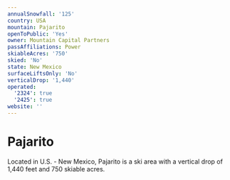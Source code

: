 ```yaml
---
annualSnowfall: '125'
country: USA
mountain: Pajarito
openToPublic: 'Yes'
owner: Mountain Capital Partners
passAffiliations: Power
skiableAcres: '750'
skied: 'No'
state: New Mexico
surfaceLiftsOnly: 'No'
verticalDrop: '1,440'
operated:
  '2324': true
  '2425': true
website: ''
---
```



# Pajarito

Located in U.S. - New Mexico, Pajarito is a ski area with a vertical drop of 1,440 feet and 750 skiable acres.
